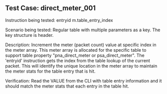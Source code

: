 Test Case: direct_meter_001
-----------------------------

Instruction being tested:
    entryid m.table_entry_index

Scenario being tested:
    Regular table with multiple parameters as a key.
    The key structure is header.

Description:
    Increment the meter (packet count) value at specific index in
    the meter array. This meter array is allocated for the specific
    table to support table property "pna_direct_meter or
    psa_direct_meter".
    The 'entryid' instruction gets the index from the table lookup
    of the current packet. This will identify the unique location
    in the meter array to maintain the meter stats for the table
    entry that is hit.

Verification:
    Read the VALUE from the CLI with table entry information and it
    should match the meter stats that each entry in the table hit.

